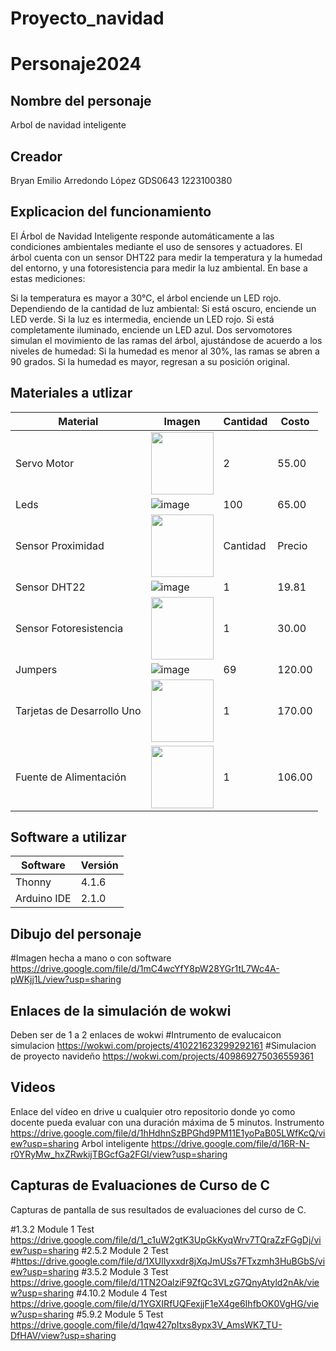 # Proyecto_navidad

# Personaje2024
## Nombre del personaje
Arbol de navidad inteligente 
## Creador
Bryan Emilio Arredondo López GDS0643 1223100380
## Explicacion del funcionamiento
El Árbol de Navidad Inteligente responde automáticamente a las condiciones ambientales mediante el uso de sensores y actuadores. El árbol cuenta con un sensor DHT22 para medir la temperatura y la humedad del entorno, y una fotoresistencia para medir la luz ambiental. En base a estas mediciones:

Si la temperatura es mayor a 30°C, el árbol enciende un LED rojo.
Dependiendo de la cantidad de luz ambiental:
Si está oscuro, enciende un LED verde.
Si la luz es intermedia, enciende un LED rojo.
Si está completamente iluminado, enciende un LED azul.
Dos servomotores simulan el movimiento de las ramas del árbol, ajustándose de acuerdo a los niveles de humedad:
Si la humedad es menor al 30%, las ramas se abren a 90 grados.
Si la humedad es mayor, regresan a su posición original.

## Materiales a utlizar
| Material              | Imagen                                                                                                          | Cantidad | Costo  |
|-----------------------|-----------------------------------------------------------------------------------------------------------------|----------|--------|
| Servo Motor            | <img src="https://encrypted-tbn0.gstatic.com/images?q=tbn:ANd9GcSnOPdiGqJLfiO8Ji1tYe0tQRa9uYtML4urAHLxenhDFHwtqbon3UHiukkhQNLtXV5lz4Q&usqp=CAU" width="100"/>                       | 2        | 55.00  |
| Leds                  | ![image](https://github.com/user-attachments/assets/2c3859f3-5e1e-4059-8e31-eacc9969be01)                       | 100      | 65.00  |
| Sensor Proximidad | <img src="https://electronicamade.com/wp-content/uploads/2020/03/sensor-distancia-ultrasonido-1.jpg" width="100"/> | Cantidad | Precio   |
| Sensor DHT22          | ![image](https://github.com/user-attachments/assets/6c4a3eed-1385-4644-91fd-9391c858c7d6)                       | 1        | 19.81  |
| Sensor Fotoresistencia | <img src="https://www.makerelectronico.com/wp-content/uploads/2017/06/Sensor-de-luz-con-fotoresistencia-LDR-3.png" width="100"/> | 1        | 30.00  |
| Jumpers               | ![image](https://github.com/user-attachments/assets/54b3a6ac-27d8-4012-938f-68d0a5b03d82)                       | 69       | 120.00 |
| Tarjetas de Desarrollo Uno | <img src="https://encrypted-tbn0.gstatic.com/images?q=tbn:ANd9GcT6TyY0A1XQBsssdyY7YJgF18oU2u_YGzIMtA&s" width="100">                  | 1        | 170.00 |
| Fuente de Alimentación| <img src="https://http2.mlstatic.com/D_NQ_NP_677954-MLU74842913212_032024-O.webp" width="100"/>                       | 1        | 106.00 |


## Software a utilizar
|Software|Versión|
|--|--|
|Thonny|4.1.6|
|Arduino IDE|2.1.0|

## Dibujo del personaje
#Imagen hecha a mano o con software
https://drive.google.com/file/d/1mC4wcYfY8pW28YGr1tL7Wc4A-pWKjj1L/view?usp=sharing

## Enlaces de la simulación de wokwi
Deben ser de 1 a 2 enlaces de wokwi
#Intrumento de evalucaicon simulacion
https://wokwi.com/projects/410221623299292161
#Simulacion de proyecto navideño
https://wokwi.com/projects/409869275036559361

## Videos
Enlace del vídeo en drive u cualquier otro repositorio donde yo como docente pueda evaluar con una duración máxima de 5 minutos.
Instrumento 
https://drive.google.com/file/d/1hHdhnSzBPGhd9PM11E1yoPaB05LWfKcQ/view?usp=sharing
Arbol inteligente 
https://drive.google.com/file/d/16R-N-r0YRyMw_hxZRwkijTBGcfGa2FGI/view?usp=sharing



## Capturas de Evaluaciones de Curso de C
Capturas de pantalla de sus resultados de evaluaciones del curso de C.

#1.3.2 Module 1 Test
https://drive.google.com/file/d/1_c1uW2gtK3UpGkKyqWrv7TQraZzFGgDj/view?usp=sharing
#2.5.2 Module 2 Test
#https://drive.google.com/file/d/1XUlIyxxdr8jXqJmUSs7FTxzmh3HuBGbS/view?usp=sharing
#3.5.2 Module 3 Test
https://drive.google.com/file/d/1TN2OalziF9ZfQc3VLzG7QnyAtyld2nAk/view?usp=sharing
#4.10.2 Module 4 Test
https://drive.google.com/file/d/1YGXIRfUQFexjjF1eX4ge6IhfbOK0VgHG/view?usp=sharing
#5.9.2 Module 5 Test
https://drive.google.com/file/d/1qw427pItxs8ypx3V_AmsWK7_TU-DfHAV/view?usp=sharing



